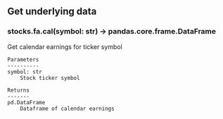 ## Get underlying data 
### stocks.fa.cal(symbol: str) -> pandas.core.frame.DataFrame

Get calendar earnings for ticker symbol

    Parameters
    ----------
    symbol: str
        Stock ticker symbol

    Returns
    -------
    pd.DataFrame
        Dataframe of calendar earnings
